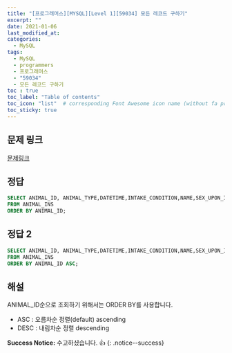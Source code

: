 ```yaml
---
title: "[프로그래머스][MYSQL][Level 1][59034] 모든 레코드 구하기"
excerpt: ""
date: 2021-01-06
last_modified_at: 
categories:
  - MySQL
tags:
  - MySQL
  - programmers
  - 프로그래머스
  - "59034"
  - 모든 레코드 구하기
toc : true
toc_label: "Table of contents"
toc_icon: "list"  # corresponding Font Awesome icon name (without fa prefix)
toc_sticky: true
---
```


## 문제 링크

[문제링크](https://programmers.co.kr/learn/courses/30/lessons/59034)   

## 정답

```sql
SELECT ANIMAL_ID, ANIMAL_TYPE,DATETIME,INTAKE_CONDITION,NAME,SEX_UPON_INTAKE
FROM ANIMAL_INS
ORDER BY ANIMAL_ID;
```

## 정답 2

```sql
SELECT ANIMAL_ID, ANIMAL_TYPE,DATETIME,INTAKE_CONDITION,NAME,SEX_UPON_INTAKE
FROM ANIMAL_INS
ORDER BY ANIMAL_ID ASC;
```

## 해설

ANIMAL_ID순으로 조회하기 위해서는 ORDER BY를 사용합니다.  

- ASC : 오름차순 정렬(default) ascending
- DESC : 내림차순 정렬 descending

**Success Notice:**
수고하셨습니다. :+1:
{: .notice--success}